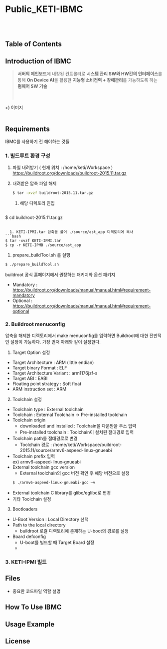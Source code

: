 # Public_KETI-IBMC 
<br/><br/>
<!--## 목차 
<br/><br/>
## 프로젝트 목적 및 용도 
- 이 프로젝트는 무엇을 위한 것인가
- 어떤 문제를 해결할 수 있는가
- 어떤 사람들이 이 프로젝트를 사용하면 좋은가
- 어떻게 작동하는가
<br/><br/>
## 프로젝트를 시작하는 방법 
프로젝트를 처음 사용하기 위해 필요한 내용
- 프로젝트를 설치, 사용하기 위해 필요한 전제조건이 있는가
- 어떻게 설치, 사용, 테스트 하는가
- 설치 가이드 문서는 어디에 있는가
  - 실행환경 ( OS, 컴파일러 혹은 하드웨어 관련 / CPU, RAM / Built with C++.. )
  - 코드 실행전 설치해야할 패키지 혹은 의존성이 걸리는 문제들<br/>
<br/><br/>
## 중요 코드파일 
해당 파일이 무슨 역할인지 설명
<br/><br/>
## 사용 방법 
프로그램을 어떻게 작동시키는가, usage example 을 함께 작성
<br/><br/>
## 버전 관리 (업데이트 내역)
<br/><br/>
## License 
<br/><br/>
## Contributing 
<br/><br/>
## Contact & Authors 
-->  

## Table of Contents

## Introduction of IBMC  
> **서버의 메인보드**에 내장된 컨트롤러로 **시스템 관리 SW와 HW간의 인터페이스**를 통해 **On Device AI**을 활용한 **지능형 소비전력 + 장애관리**를 가능하도록 하는 **펌웨어 SW 기술**  
<br/><br/>

+) 이미지
<br/><br/>

## Requirements  
IBMC를 사용하기 전 해야하는 것들  
### 1. 빌드루트 환경 구성
1. 파일 내려받기 ( 현재 위치 : /home/keti/Workspace )  
<https://buildroot.org/downloads/buildroot-2015.11.tar.gz>  

1. 내려받은 압축 파일 해제  
	```bash
	$ tar -xvzf buildroot-2015.11.tar.gz
	```
	
	1. 해당 디렉토리 진입  
	```bash
  $ cd buildroot-2015.11.tar.gz
  ```  
	
	1. KETI-IPMI.tar 압축을 풀어 ./source/ast_app 디렉토리에 복사  
  ```bash
  $ tar -xvzf KETI-IPMI.tar  
  $ cp -r KETI-IPMB ./source/ast_app  
  ```  
  
  1. prepare_buildTool.sh 를 실행
  ```bash
  $ ./prepare_buildTool.sh
  ```  
		
  
  
  buildroot 공식 홈페이지에서 권장하는 패키지와 옵션 패키지  
  - Mandatory : <https://buildroot.org/downloads/manual/manual.html#requirement-mandatory>
  - Optional : <https://buildroot.org/downloads/manual/manual.html#requirement-optional>  
  
  
  
### 2. Buildroot menuconfig  
 압축을 해제한 디렉토리에서 make menuconfig를 입력하면 Buildroot에 대한 전반적인 설정이 가능하다. 가장 먼저 아래와 같이 설정한다.
 
 1. Target Option 설정  
 - Target Architecture : ARM (little endian)  
 - Target binary Format : ELF  
 - Target Architecture Variant : arm1176jzf-s  
 - Target ABI : EABI  
 - Floating point strategy : Soft float  
 - ARM instruction set : ARM    
 
 2. Toolchain 설정  
 - Toolchain type : External toolchain  
 - Toolchain : External Toolchain -> Pre-installed toolchain  
 - Toolchain origin    
 	- downloaded and installed : Toolchain을 다운받을 주소 입력  
 	- Pre-installed toolchain : Toolchain이 설치된 절대경로 입력  
 - Toolchain path를 절대경로로 변경  
 	- Toolchain 경로 : /home/keti/Workspace/buildroot-2015.11/source/armv6-aspeed-linux-gnueabi  
 - Toolchain prefix 입력  
 ex) armv6-aspeed-linux-gnueabi  
 - External toolchain gcc version  
 	- External toolchain의 gcc 버전 확인 후 해당 버전으로 설정
 	```bash
 	$ ./armv6-aspeed-linux-gnueabi-gcc –v
	```  
- External toolchain C library를 glibc/eglibc로 변경
- 기타 Toolchain 설정  

3. Bootloaders
- U-Boot Version : Local Directory 선택
- Path to the local directory
	- buildroot 로컬 디렉토리에 존재하는 U-boot의 경로를 설정
- Board defconfig
	- U-boot를 빌드할 때 Target Board 설정
	- 

### 3. KETI-IPMI 빌드

   
 


## Files
- 중요한 코드파일 역할 설명

## How To Use IBMC

## Usage Example

## License










